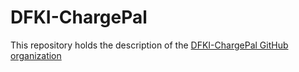 # DFKI-ChargePal

This repository holds the description of the [DFKI-ChargePal GitHub organization](https://github.com/DFKI-ChargePal)
